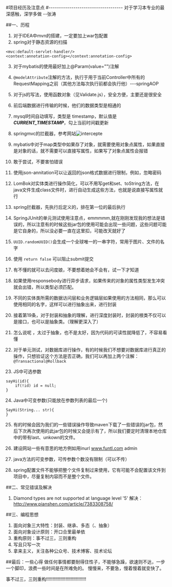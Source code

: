 #项目经历及注意点
#------------------------------------
对于学习本专业的最深感触，深学多做                                                       --张涛

##一、历程
1. 对于IDEA中mvn的搭建，一定要加上war包配置
2. spring对于静态资源的扫描
```$xml
<mvc:default-servlet-handler/>
<context:annotation-config></context:annotation-config>
```

3. 对于mybatis的使用最好加上@Param(value="")注解

4. `@modelAttribute`注解的方法，执行于用于当前Controller中所有的RequestMapping之前（其他方法每次执行前都会执行他）---springAOP

5. 对于js的写法，使用函数对象（见Validate.js），安全方便，主要还是很安全

6. 前后端数据进行传输的时候，他们的数据类型是相通的

7. mysql时间自动填写，类型是 timestamp，默认值是***CURRENT_TIMESTAMP***，勾上当前时间戳更新

8. springmvc的拦截器，参考网站![intercepte]('https://www.jianshu.com/p/1e8d088c2be9')

9. mybatis中对于map类型中如果存了对象，就需要使用对象点属性，如果直接是对象的话，就不需要可以直接写属性，如果写了对象点属性会报错

10. 敢于尝试，不要害怕错误

11. 使用json-annitation可以让返回的json格式数据进行限制，例如，忽略密码

12. LomBok对实体类进行操作简化，可以不用写get和set、toString方法，在java文件生成class文件时，进行自动生成这些方法，也就是说直接写属性就行

13. spring拦截器，先执行后定义的，排在第一位的最后执行

14. SpringJUnit的单元测试使用注意点，emmmmm,就在刚刚发现我的想法是错误的，所以注意有的时候这些jar包的使用可能会出现一些问题，这些问题可能是它自身的，所以没必要一直在这里扣，可能改天就好了

15. `UUID.randomUUID()`会生成一个全球唯一的一串字符，常用于图片、文件的名字

16. 使用 `return false` 可以阻止submit提交

17. 有不懂的就可以去问度娘，不要想着她会不会有，试一下才知道

18. 如果使用responsebody进行异步请求，如果传来的对象的属性类型发生冲突就会出错，所以类型必须匹配。

19. 不同的实体类所需的数据访问层和业务逻辑层如果使用的方法相同，那么可以使用相同的名字，这样可以进行抽象出来，进行封装

20. 接着第19条，对于封装和抽象的理解，进行深度封装时，封装的根类不仅可以是接口，也可以是抽象类。（理解更深入了）

21. 怎么说呢 ，太过于抽象，也不是太好，因为代码的可读性就降低了，不容易看懂

22. 对于单元测试，对数据库进行操作，有的时候我们不想要对数据库进行真正的操作，只想验证这个方法是否正确，我们可以再加上两个注解：`@Transactional@Rollback`
23. JS中可选参数
```
sayHi(id){
    if(!id) id = null;
}
```
24. Java中可变参数(只能放在参数列表的最后一个)
```
SayHi(String... str){
}
```
25. 有的时候会因为我们的一些错误操作导致maven下载了一些错误的jar包，然后下次再次使用的此jar包的时候又会提示有了，所以我们要定时清理本地仓库中的带有last、unkown的文件。

26. 建设网站一些有意思的地方例如用inurl www.funtl.com admin

27. java方法的可变参数，可传参数个数没有限制（可以不传）

28. spring配置文件不能够把整个文件复制过来使用，它有可能不会配置该文件到项目中，尽量复制内容而不是整个文件。

##二、常见错误及解决
1. Diamond types are not supported at language level '5'
解决：http://www.pianshen.com/article/7383308758/

##三、编程思想
1. 面向对象三大特性：封装、继承、多态（、抽象）
2. 面向对象设计原则：开口合里最单依
3. 重构原则：事不过三，三则重构
4. 写且只写一次
5. 拿来主义，关注各种公众号、技术博客、技术论坛
             
##最后：一些心得
做任何事情都要耐得住性子，不能够急躁，欲速则不达，一步一个脚印，浪费一些时间是在所难免的。
慢慢来，不要急，慢着慢着就变快了。

事不过三，三则重构!!!!!!!!!!!!!!!!!!!!!!!!!!!!!!!
       	